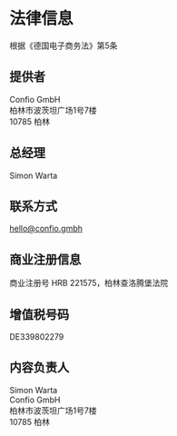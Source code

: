 # 法律信息

根据《德国电子商务法》第5条

## 提供者

Confio GmbH  
柏林市波茨坦广场1号7楼  
10785 柏林

## 总经理

Simon Warta

## 联系方式

[hello@confio.gmbh](mailto:hello@confio.gmbh)

## 商业注册信息

商业注册号 HRB 221575，柏林查洛腾堡法院

## 增值税号码

DE339802279

## 内容负责人

Simon Warta  
Confio GmbH  
柏林市波茨坦广场1号7楼  
10785 柏林